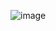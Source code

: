 ![image](https://github.com/FuzzyNum/Reinforcement-Learning/assets/96802442/57a69ba1-9f5c-42ba-b53e-038cb92e96dc)
